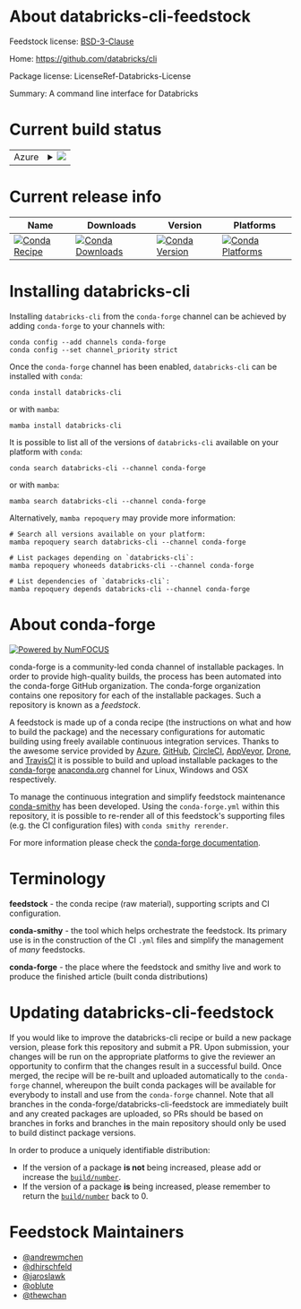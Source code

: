 About databricks-cli-feedstock
==============================

Feedstock license: [BSD-3-Clause](https://github.com/conda-forge/databricks-cli-feedstock/blob/main/LICENSE.txt)

Home: https://github.com/databricks/cli

Package license: LicenseRef-Databricks-License

Summary: A command line interface for Databricks

Current build status
====================


<table>
    
  <tr>
    <td>Azure</td>
    <td>
      <details>
        <summary>
          <a href="https://dev.azure.com/conda-forge/feedstock-builds/_build/latest?definitionId=6535&branchName=main">
            <img src="https://dev.azure.com/conda-forge/feedstock-builds/_apis/build/status/databricks-cli-feedstock?branchName=main">
          </a>
        </summary>
        <table>
          <thead><tr><th>Variant</th><th>Status</th></tr></thead>
          <tbody><tr>
              <td>linux_64</td>
              <td>
                <a href="https://dev.azure.com/conda-forge/feedstock-builds/_build/latest?definitionId=6535&branchName=main">
                  <img src="https://dev.azure.com/conda-forge/feedstock-builds/_apis/build/status/databricks-cli-feedstock?branchName=main&jobName=linux&configuration=linux%20linux_64_" alt="variant">
                </a>
              </td>
            </tr><tr>
              <td>linux_aarch64</td>
              <td>
                <a href="https://dev.azure.com/conda-forge/feedstock-builds/_build/latest?definitionId=6535&branchName=main">
                  <img src="https://dev.azure.com/conda-forge/feedstock-builds/_apis/build/status/databricks-cli-feedstock?branchName=main&jobName=linux&configuration=linux%20linux_aarch64_" alt="variant">
                </a>
              </td>
            </tr><tr>
              <td>linux_ppc64le</td>
              <td>
                <a href="https://dev.azure.com/conda-forge/feedstock-builds/_build/latest?definitionId=6535&branchName=main">
                  <img src="https://dev.azure.com/conda-forge/feedstock-builds/_apis/build/status/databricks-cli-feedstock?branchName=main&jobName=linux&configuration=linux%20linux_ppc64le_" alt="variant">
                </a>
              </td>
            </tr><tr>
              <td>osx_64</td>
              <td>
                <a href="https://dev.azure.com/conda-forge/feedstock-builds/_build/latest?definitionId=6535&branchName=main">
                  <img src="https://dev.azure.com/conda-forge/feedstock-builds/_apis/build/status/databricks-cli-feedstock?branchName=main&jobName=osx&configuration=osx%20osx_64_" alt="variant">
                </a>
              </td>
            </tr><tr>
              <td>win_64</td>
              <td>
                <a href="https://dev.azure.com/conda-forge/feedstock-builds/_build/latest?definitionId=6535&branchName=main">
                  <img src="https://dev.azure.com/conda-forge/feedstock-builds/_apis/build/status/databricks-cli-feedstock?branchName=main&jobName=win&configuration=win%20win_64_" alt="variant">
                </a>
              </td>
            </tr>
          </tbody>
        </table>
      </details>
    </td>
  </tr>
</table>

Current release info
====================

| Name | Downloads | Version | Platforms |
| --- | --- | --- | --- |
| [![Conda Recipe](https://img.shields.io/badge/recipe-databricks--cli-green.svg)](https://anaconda.org/conda-forge/databricks-cli) | [![Conda Downloads](https://img.shields.io/conda/dn/conda-forge/databricks-cli.svg)](https://anaconda.org/conda-forge/databricks-cli) | [![Conda Version](https://img.shields.io/conda/vn/conda-forge/databricks-cli.svg)](https://anaconda.org/conda-forge/databricks-cli) | [![Conda Platforms](https://img.shields.io/conda/pn/conda-forge/databricks-cli.svg)](https://anaconda.org/conda-forge/databricks-cli) |

Installing databricks-cli
=========================

Installing `databricks-cli` from the `conda-forge` channel can be achieved by adding `conda-forge` to your channels with:

```
conda config --add channels conda-forge
conda config --set channel_priority strict
```

Once the `conda-forge` channel has been enabled, `databricks-cli` can be installed with `conda`:

```
conda install databricks-cli
```

or with `mamba`:

```
mamba install databricks-cli
```

It is possible to list all of the versions of `databricks-cli` available on your platform with `conda`:

```
conda search databricks-cli --channel conda-forge
```

or with `mamba`:

```
mamba search databricks-cli --channel conda-forge
```

Alternatively, `mamba repoquery` may provide more information:

```
# Search all versions available on your platform:
mamba repoquery search databricks-cli --channel conda-forge

# List packages depending on `databricks-cli`:
mamba repoquery whoneeds databricks-cli --channel conda-forge

# List dependencies of `databricks-cli`:
mamba repoquery depends databricks-cli --channel conda-forge
```


About conda-forge
=================

[![Powered by
NumFOCUS](https://img.shields.io/badge/powered%20by-NumFOCUS-orange.svg?style=flat&colorA=E1523D&colorB=007D8A)](https://numfocus.org)

conda-forge is a community-led conda channel of installable packages.
In order to provide high-quality builds, the process has been automated into the
conda-forge GitHub organization. The conda-forge organization contains one repository
for each of the installable packages. Such a repository is known as a *feedstock*.

A feedstock is made up of a conda recipe (the instructions on what and how to build
the package) and the necessary configurations for automatic building using freely
available continuous integration services. Thanks to the awesome service provided by
[Azure](https://azure.microsoft.com/en-us/services/devops/), [GitHub](https://github.com/),
[CircleCI](https://circleci.com/), [AppVeyor](https://www.appveyor.com/),
[Drone](https://cloud.drone.io/welcome), and [TravisCI](https://travis-ci.com/)
it is possible to build and upload installable packages to the
[conda-forge](https://anaconda.org/conda-forge) [anaconda.org](https://anaconda.org/)
channel for Linux, Windows and OSX respectively.

To manage the continuous integration and simplify feedstock maintenance
[conda-smithy](https://github.com/conda-forge/conda-smithy) has been developed.
Using the ``conda-forge.yml`` within this repository, it is possible to re-render all of
this feedstock's supporting files (e.g. the CI configuration files) with ``conda smithy rerender``.

For more information please check the [conda-forge documentation](https://conda-forge.org/docs/).

Terminology
===========

**feedstock** - the conda recipe (raw material), supporting scripts and CI configuration.

**conda-smithy** - the tool which helps orchestrate the feedstock.
                   Its primary use is in the construction of the CI ``.yml`` files
                   and simplify the management of *many* feedstocks.

**conda-forge** - the place where the feedstock and smithy live and work to
                  produce the finished article (built conda distributions)


Updating databricks-cli-feedstock
=================================

If you would like to improve the databricks-cli recipe or build a new
package version, please fork this repository and submit a PR. Upon submission,
your changes will be run on the appropriate platforms to give the reviewer an
opportunity to confirm that the changes result in a successful build. Once
merged, the recipe will be re-built and uploaded automatically to the
`conda-forge` channel, whereupon the built conda packages will be available for
everybody to install and use from the `conda-forge` channel.
Note that all branches in the conda-forge/databricks-cli-feedstock are
immediately built and any created packages are uploaded, so PRs should be based
on branches in forks and branches in the main repository should only be used to
build distinct package versions.

In order to produce a uniquely identifiable distribution:
 * If the version of a package **is not** being increased, please add or increase
   the [``build/number``](https://docs.conda.io/projects/conda-build/en/latest/resources/define-metadata.html#build-number-and-string).
 * If the version of a package **is** being increased, please remember to return
   the [``build/number``](https://docs.conda.io/projects/conda-build/en/latest/resources/define-metadata.html#build-number-and-string)
   back to 0.

Feedstock Maintainers
=====================

* [@andrewmchen](https://github.com/andrewmchen/)
* [@dhirschfeld](https://github.com/dhirschfeld/)
* [@jaroslawk](https://github.com/jaroslawk/)
* [@oblute](https://github.com/oblute/)
* [@thewchan](https://github.com/thewchan/)

